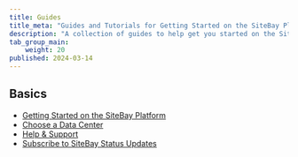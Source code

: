 ```yaml
---
title: Guides
title_meta: "Guides and Tutorials for Getting Started on the SiteBay Platform"
description: "A collection of guides to help get you started on the SiteBay Platform"
tab_group_main:
    weight: 20
published: 2024-03-14
---
```


## Basics

- [Getting Started on the SiteBay Platform](/docs/products/platform/get-started/)
- [Choose a Data Center](/docs/products/platform/get-started/guides/choose-a-data-center/)
- [Help & Support](/docs/products/platform/get-started/guides/support/)
- [Subscribe to SiteBay Status Updates](/docs/products/platform/get-started/guides/status-page/)